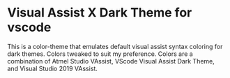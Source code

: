 # Visual Assist X Dark Theme for vscode
This is a color-theme that emulates default visual assist syntax coloring for dark themes.
Colors tweaked to suit my preference. Colors are a combination of Atmel Studio VAssist, VScode Visual Assist Dark Theme, and Visual Studio 2019 VAssist.
